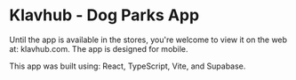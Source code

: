 # Klavhub - Dog Parks App

Until the app is available in the stores, you're welcome to view it on the web at: klavhub.com.
The app is designed for mobile.

This app was built using:
React, TypeScript, Vite, and Supabase.
